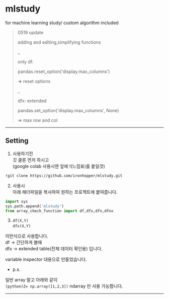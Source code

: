 # mlstudy
for machine learning study/ custom algorithm included


>0519 update
>
>adding and editing,simplifying functions
>
>_
>
>only df:
>
>pandas.reset_option('display.max_columns')
>
>=> reset options
>
>_
>
>dfx: extended
>
>pandas.set_option('display.max_columns', None)
>
>=> max row and col
>


<hr>

## Setting

1. 사용하기전 <br>
깃 클론 먼저 하시고 <br>
(google colab 사용시엔 앞에 !(느낌표)를 붙일것)

`!git clone https://github.com/ironhopper/mlstudy.git`

2. 사용시 <br>
아래 헤더파일을 복사하여 원하는 프로젝트에 붙여줍니다.
```python
import sys
sys.path.append('mlstudy')
from array_check_function import df,dfx,dfn,dfnx
```

3.  `df(X,Y)`   <br>
    `dfx(X,Y)`  <br>
               
                
이런식으로 사용합니다. <br>
df -> 간단하게 볼때 <br>
dfx -> extended table(전체 데이터 확인용) 입니다. <br>

variable inspector 대용으로 만들었습니다.

* p.s.

일반 array 말고 아래와 같이 <br>
`(python)Z= np.array([1,2,3])`
ndarray 만 사용 가능합니다.

<hr>
